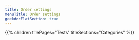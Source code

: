 ```yaml
---
title: Order settings
menuTitle: Order settings 
geekdocFlatSection: true
---
```


{{% children titlePages="Tests" titleSections="Categories" %}}